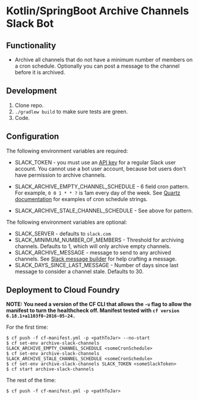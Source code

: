 # Kotlin/SpringBoot Archive Channels Slack Bot

## Functionality

* Archive all channels that do not have a minimum number of members
 on a cron schedule. Optionally you can post a message to the channel
 before it is archived.

## Development

1. Clone repo.
1. `./gradlew build` to make sure tests are green.
1. Code.

## Configuration

The following environment variables are required:

* SLACK_TOKEN - you must use an [API key](https://api.slack.com/docs/oauth-test-tokens) for a regular Slack user account. You cannot use a bot user account, because bot users don't have permission to archive channels.
* SLACK_ARCHIVE_EMPTY_CHANNEL_SCHEDULE - 6 field cron pattern.
For example, `0 0 1 * * ?` is 1am every day of the week. See [Quartz documentation](http://www.quartz-scheduler.org/documentation/quartz-2.x/tutorials/tutorial-lesson-06.html#TutorialLesson6-CronExpressions) for examples of cron schedule strings.

* SLACK_ARCHIVE_STALE_CHANNEL_SCHEDULE - See above for pattern.

The following environment variables are optional:

* SLACK_SERVER - defaults to `slack.com`
* SLACK_MINIMUM_NUMBER_OF_MEMBERS - Threshold for archiving channels. Defaults to 1, which will only archive empty channels.
* SLACK_ARCHIVE_MESSAGE - message to send to any archived channels. See [Slack message builder](https://api.slack.com/docs/formatting/builder) for help crafting a message.
* SLACK_DAYS_SINCE_LAST_MESSAGE - Number of days since last message to consider a channel stale. Defaults to 30.

## Deployment to Cloud Foundry

**NOTE: You need a version of the CF CLI that allows the `-u`
flag to allow the manifest to turn the healthcheck off. Manifest tested with
`cf version 6.18.1+a1103f0-2016-05-24.`**

For the first time:

```
$ cf push -f cf-manifest.yml -p <pathToJar> --no-start
$ cf set-env archive-slack-channels SLACK_ARCHIVE_EMPTY_CHANNEL_SCHEDULE <someCronSchedule>
$ cf set-env archive-slack-channels SLACK_ARCHIVE_STALE_CHANNEL_SCHEDULE <someCronSchedule>
$ cf set-env archive-slack-channels SLACK_TOKEN <someSlackToken>
$ cf start archive-slack-channels
```

The rest of the time:
```
$ cf push -f cf-manifest.yml -p <pathToJar>
```
